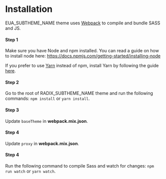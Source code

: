 # Installation

EUA_SUBTHEME_NAME theme uses [Webpack](https://webpack.js.org) to compile and bundle SASS and JS.

#### Step 1
Make sure you have Node and npm installed. 
You can read a guide on how to install node here: https://docs.npmjs.com/getting-started/installing-node

If you prefer to use [Yarn](https://yarnpkg.com) instead of npm, install Yarn by following the guide [here](https://yarnpkg.com/docs/install).

#### Step 2
Go to the root of RADIX_SUBTHEME_NAME theme and run the following commands: `npm install` or `yarn install`.

#### Step 3
Update `baseTheme` in **webpack.mix.json**.

#### Step 4
Update `proxy` in **webpack.mix.json**.

#### Step 4
Run the following command to compile Sass and watch for changes: `npm run watch` or `yarn watch`.
